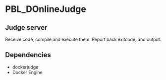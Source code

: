 # PBL_DOnlineJudge

## Judge server 
Receive code, compile and execute them.
Report back exitcode, and output.

## Dependencies
- dockerjudge
- Docker Engine
